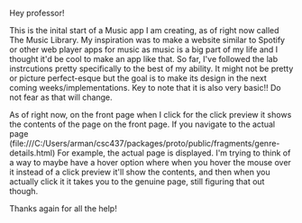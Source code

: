 Hey professor!

This is the inital start of a Music app I am creating, as of right now called The Music Library. My inspiration was to make a website similar to Spotify or other web player apps for music as music is a big part of my life and I thought it'd be cool to make an app like that. So far, I've followed the lab instrcutions pretty specifically to the best of my ability. It might not be pretty or picture perfect-esque but the goal is to make its design in the next coming weeks/implementations. Key to note that it is also very basic!! Do not fear as that will change. 

As of right now, on the front page when I click for the click preview it shows the contents of the page on the front page. If you navigate to the actual page (file:///C:/Users/arman/csc437/packages/proto/public/fragments/genre-details.html) For example, the actual page is displayed. I'm trying to think of a way to maybe have a hover option where when you hover the mouse over it instead of a click preview it'll show the contents, and then when you actually click it it takes you to the genuine page, still figuring that out though.

Thanks again for all the help! 
